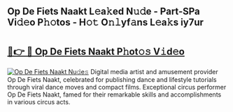 ## Op De Fiets Naakt L𝚎a𝚔ed N𝚞𝚍e - Part-SPa Vi𝚍𝚎o P𝚑𝚘tos - H𝚘𝚝 O𝚗𝚕yf𝚊ns L𝚎a𝚔s iy7ur

# <h2><a href="http://kf2mbio.oniu.top/?m=Op+De+Fiets+Naakt">🔗👉 🔴 Op De Fiets Naakt P𝚑ot𝚘𝚜 V𝚒d𝚎o</a></h2>

[![Op De Fiets Naakt Nu𝚍e𝚜](https://i.imgur.com/0qMVB7G.gif)](http://kf2mbio.oniu.top/?m=Op+De+Fiets+Naakt)
Digital media artist and amusement provider Op De Fiets Naakt, celebrated for publishing dance and lifestyle tutorials through viral dance moves and compact films. Exceptional circus performer Op De Fiets Naakt, famed for their remarkable skills and accomplishments in various circus acts.  
